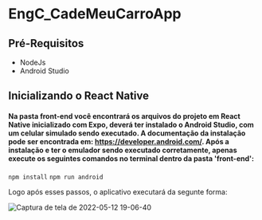 # EngC_CadeMeuCarroApp

## Pré-Requisitos

- NodeJs
- Android Studio

## Inicializando o React Native

#### Na pasta front-end você encontrará os arquivos do projeto em React Native inicializado com Expo, deverá ter instalado o Android Studio, com um celular simulado sendo executado. A documentação da instalação pode ser encontrada em: https://developer.android.com/. Após a instalação e ter o emulador sendo executado corretamente, apenas execute os seguintes comandos no terminal dentro da pasta 'front-end':

`npm install`
`npm run android`

Logo após esses passos, o aplicativo executará da segunte forma:

![Captura de tela de 2022-05-12 19-06-40](https://user-images.githubusercontent.com/50125058/168175778-6caf369f-b0f6-44eb-bc6e-a1ac9a143b82.png)
